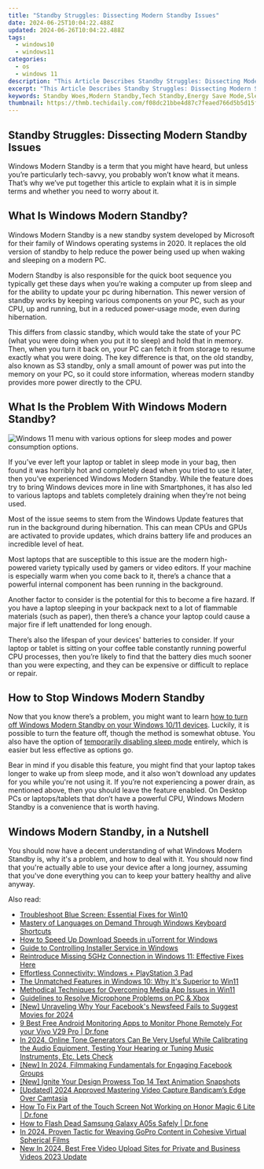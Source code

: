 ```yaml
---
title: "Standby Struggles: Dissecting Modern Standby Issues"
date: 2024-06-25T10:04:22.488Z
updated: 2024-06-26T10:04:22.488Z
tags:
  - windows10
  - windows11
categories:
  - os
  - windows 11
description: "This Article Describes Standby Struggles: Dissecting Modern Standby Issues"
excerpt: "This Article Describes Standby Struggles: Dissecting Modern Standby Issues"
keywords: Standby Woes,Modern Standby,Tech Standby,Energy Save Mode,Sleep Mode Troubles,Idle Power Usage,Electronic Standby
thumbnail: https://thmb.techidaily.com/f08dc21bbe4d87c7feaed766d5b5d15f455fe6dbdb0f91708d2d1f403ab43196.jpg
---
```


## Standby Struggles: Dissecting Modern Standby Issues

 Windows Modern Standby is a term that you might have heard, but unless you’re particularly tech-savvy, you probably won’t know what it means. That’s why we’ve put together this article to explain what it is in simple terms and whether you need to worry about it.

## What Is Windows Modern Standby?

 Windows Modern Standby is a new standby system developed by Microsoft for their family of Windows operating systems in 2020\. It replaces the old version of standby to help reduce the power being used up when waking and sleeping on a modern PC.

 Modern Standby is also responsible for the quick boot sequence you typically get these days when you’re waking a computer up from sleep and for the ability to update your pc during hibernation. This newer version of standby works by keeping various components on your PC, such as your CPU, up and running, but in a reduced power-usage mode, even during hibernation.

 This differs from classic standby, which would take the state of your PC (what you were doing when you put it to sleep) and hold that in memory. Then, when you turn it back on, your PC can fetch it from storage to resume exactly what you were doing. The key difference is that, on the old standby, also known as S3 standby, only a small amount of power was put into the memory on your PC, so it could store information, whereas modern standby provides more power directly to the CPU.

## What Is the Problem With Windows Modern Standby?

![Windows 11 menu with various options for sleep modes and power consumption options.](https://static1.makeuseofimages.com/wordpress/wp-content/uploads/2023/06/windows-11-system-power-menu.jpg)

 If you’ve ever left your laptop or tablet in sleep mode in your bag, then found it was horribly hot and completely dead when you tried to use it later, then you’ve experienced Windows Modern Standby. While the feature does try to bring Windows devices more in line with Smartphones, it has also led to various laptops and tablets completely draining when they’re not being used.

 Most of the issue seems to stem from the Windows Update features that run in the background during hibernation. This can mean CPUs and GPUs are activated to provide updates, which drains battery life and produces an incredible level of heat.

 Most laptops that are susceptible to this issue are the modern high-powered variety typically used by gamers or video editors. If your machine is especially warm when you come back to it, there’s a chance that a powerful internal component has been running in the background.

 Another factor to consider is the potential for this to become a fire hazard. If you have a laptop sleeping in your backpack next to a lot of flammable materials (such as paper), then there’s a chance your laptop could cause a major fire if left unattended for long enough.

 There’s also the lifespan of your devices' batteries to consider. If your laptop or tablet is sitting on your coffee table constantly running powerful CPU processes, then you’re likely to find that the battery dies much sooner than you were expecting, and they can be expensive or difficult to replace or repair.

## How to Stop Windows Modern Standby

 Now that you know there’s a problem, you might want to learn [how to turn off Windows Modern Standby on your Windows 10/11 devices](https://www.makeuseof.com/windows-disable-modern-standby/). Luckily, it is possible to turn the feature off, though the method is somewhat obtuse. You also have the option of [temporarily disabling sleep mode](https://www.makeuseof.com/temporarily-disable-sleep-mode-windows/) entirely, which is easier but less effective as options go.

 Bear in mind if you disable this feature, you might find that your laptop takes longer to wake up from sleep mode, and it also won't download any updates for you while you're not using it. If you’re not experiencing a power drain, as mentioned above, then you should leave the feature enabled. On Desktop PCs or laptops/tablets that don’t have a powerful CPU, Windows Modern Standby is a convenience that is worth having.

## Windows Modern Standby, in a Nutshell

 You should now have a decent understanding of what Windows Modern Standby is, why it's a problem, and how to deal with it. You should now find that you're actually able to use your device after a long journey, assuming that you've done everything you can to keep your battery healthy and alive anyway.

<span class="atpl-alsoreadstyle">Also read:</span>
<div><ul>
<li><a href="https://win11.techidaily.com/troubleshoot-blue-screen-essential-fixes-for-win10/"><u>Troubleshoot Blue Screen: Essential Fixes for Win10</u></a></li>
<li><a href="https://win11.techidaily.com/mastery-of-languages-on-demand-through-windows-keyboard-shortcuts/"><u>Mastery of Languages on Demand Through Windows Keyboard Shortcuts</u></a></li>
<li><a href="https://win11.techidaily.com/how-to-speed-up-download-speeds-in-utorrent-for-windows/"><u>How to Speed Up Download Speeds in uTorrent for Windows</u></a></li>
<li><a href="https://win11.techidaily.com/guide-to-controlling-installer-service-in-windows/"><u>Guide to Controlling Installer Service in Windows</u></a></li>
<li><a href="https://win11.techidaily.com/reintroduce-missing-5ghz-connection-in-windows-11-effective-fixes-here/"><u>Reintroduce Missing 5GHz Connection in Windows 11: Effective Fixes Here</u></a></li>
<li><a href="https://win11.techidaily.com/effortless-connectivity-windows-plus-playstation-3-pad/"><u>Effortless Connectivity: Windows + PlayStation 3 Pad</u></a></li>
<li><a href="https://win11.techidaily.com/the-unmatched-features-in-windows-10-why-its-superior-to-win11/"><u>The Unmatched Features in Windows 10: Why It's Superior to Win11</u></a></li>
<li><a href="https://win11.techidaily.com/methodical-techniques-for-overcoming-media-app-issues-in-win11/"><u>Methodical Techniques for Overcoming Media App Issues in Win11</u></a></li>
<li><a href="https://win11.techidaily.com/guidelines-to-resolve-microphone-problems-on-pc-and-xbox/"><u>Guidelines to Resolve Microphone Problems on PC & Xbox</u></a></li>
<li><a href="https://facebook-videos.techidaily.com/new-unraveling-why-your-facebooks-newsfeed-fails-to-suggest-movies-for-2024/"><u>[New] Unraveling Why Your Facebook's Newsfeed Fails to Suggest Movies for 2024</u></a></li>
<li><a href="https://android-location.techidaily.com/9-best-free-android-monitoring-apps-to-monitor-phone-remotely-for-your-vivo-v29-pro-drfone-by-drfone-virtual/"><u>9 Best Free Android Monitoring Apps to Monitor Phone Remotely For your Vivo V29 Pro | Dr.fone</u></a></li>
<li><a href="https://ai-video-apps.techidaily.com/in-2024-online-tone-generators-can-be-very-useful-while-calibrating-the-audio-equipment-testing-your-hearing-or-tuning-music-instruments-etc-lets-check/"><u>In 2024, Online Tone Generators Can Be Very Useful While Calibrating the Audio Equipment, Testing Your Hearing or Tuning Music Instruments, Etc. Lets Check</u></a></li>
<li><a href="https://vimeo-videos.techidaily.com/new-in-2024-filmmaking-fundamentals-for-engaging-facebook-groups/"><u>[New] In 2024, Filmmaking Fundamentals for Engaging Facebook Groups</u></a></li>
<li><a href="https://some-techniques.techidaily.com/new-ignite-your-design-prowess-top-14-text-animation-snapshots/"><u>[New] Ignite Your Design Prowess  Top 14 Text Animation Snapshots</u></a></li>
<li><a href="https://screen-activity-recording.techidaily.com/updated-2024-approved-mastering-video-capture-bandicams-edge-over-camtasia/"><u>[Updated] 2024 Approved  Mastering Video Capture  Bandicam’s Edge Over Camtasia</u></a></li>
<li><a href="https://howto.techidaily.com/how-to-fix-part-of-the-touch-screen-not-working-on-honor-magic-6-lite-drfone-by-drfone-fix-android-problems-fix-android-problems/"><u>How To Fix Part of the Touch Screen Not Working on Honor Magic 6 Lite | Dr.fone</u></a></li>
<li><a href="https://fix-guide.techidaily.com/how-to-flash-dead-samsung-galaxy-a05s-safely-drfone-by-drfone-fix-android-problems-fix-android-problems/"><u>How to Flash Dead Samsung Galaxy A05s Safely | Dr.fone</u></a></li>
<li><a href="https://extra-approaches.techidaily.com/in-2024-proven-tactic-for-weaving-gopro-content-in-cohesive-virtual-spherical-films/"><u>In 2024, Proven Tactic for Weaving GoPro Content in Cohesive Virtual Spherical Films</u></a></li>
<li><a href="https://video-ai-editor.techidaily.com/new-in-2024-best-free-video-upload-sites-for-private-and-business-videos-2023-update/"><u>New In 2024, Best Free Video Upload Sites for Private and Business Videos 2023 Update</u></a></li>
</ul></div>

<ins class="adsbygoogle"
      style="display:block"
      data-ad-client="ca-pub-7571918770474297"
      data-ad-slot="8358498916"
      data-ad-format="auto"
      data-full-width-responsive="true"></ins>
